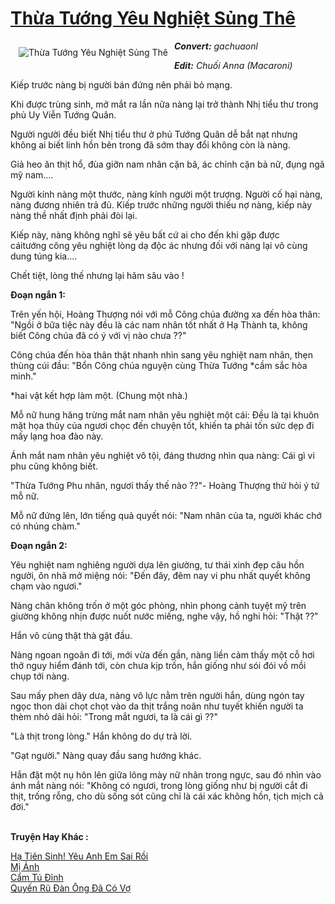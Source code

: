 <a href="https://utruyen.com/thua-tuong-yeu-nghiet-sung-the/17280/" title="Thừa Tướng Yêu Nghiệt Sủng Thê"><h1>Thừa Tướng Yêu Nghiệt Sủng Thê</h1></a><div style="display:table"><img align="right" style="float: left; padding: 10px;" src="https://utruyen.com/images/story/200x260/thua-tuong-yeu-nghiet-sung-the.jpg" alt="Thừa Tướng Yêu Nghiệt Sủng Thê"><b><i>Convert:</i></b><i> gachuaonl</i><p></p><b><i>Edit</i></b><b><i>:</i></b><i> Chuối Anna (Macaroni)</i><p></p>Kiếp trước nàng bị người bán đứng nên phải bỏ mạng.<p></p>Khi được trùng sinh, mở mắt ra lần nữa nàng lại trở thành Nhị tiểu thư trong phủ Uy Viễn Tướng Quân.<p></p>Người người đều biết Nhị tiểu thư ở phủ Tướng Quân dễ bắt nạt nhưng không ai biết linh hồn bên trong đã sớm thay đổi không còn là nàng.<p></p>Giả heo ăn thịt hổ, đùa giỡn nam nhân cặn bã, ác chỉnh cặn bả nữ, đụng ngã mỹ nam....<p></p>Người kính nàng một thước, nàng kính người một trượng. Người cố hại nàng, nàng đương nhiên trả đủ. Kiếp trước những người thiếu nợ nàng, kiếp này nàng thề nhất định phải đòi lại.<p></p>Kiếp này, nàng không nghĩ sẽ yêu bất cứ ai cho đến khi gặp được cáitướng công yêu nghiệt lòng dạ độc ác nhưng đối với nàng lại vô cùng dung túng kia....<p></p>Chết tiệt, lòng thế nhưng lại hãm sâu vào !<p></p><b>Đoạn ngắn 1:</b><p></p>Trên yến hội, Hoàng Thượng nói với mỗ Công chúa đường xa đến hòa thân: "Ngồi ở bữa tiệc này đều là các nam nhân tốt nhất ở Hạ Thành ta, không biết Công chúa đã có ý với vị nào chưa ??"<p></p>Công chúa đến hòa thân thật nhanh nhìn sang yêu nghiệt nam nhân, thẹn thùng cúi đầu: "Bổn Công chúa nguyện cùng Thừa Tướng *cầm sắc hòa minh."<p></p>*hai vật kết hợp làm một. (Chung một nhà.)<p></p>Mỗ nữ hung hăng trừng mắt nam nhân yêu nghiệt một cái: Đều là tại khuôn mặt họa thủy của ngươi chọc đến chuyện tốt, khiến ta phải tốn sức dẹp đi mấy lạng hoa đào này.<p></p>Ánh mắt nam nhân yêu nghiệt vô tội, đáng thương nhìn qua nàng: Cái gì vi phu cũng không biết.<p></p>"Thừa Tướng Phu nhân, ngươi thấy thế nào ??"- Hoàng Thượng thử hỏi ý tứ mỗ nữ.<p></p>Mỗ nữ đứng lên, lớn tiếng quả quyết nói: "Nam nhân của ta, người khác chớ có nhúng chàm."<p></p><b>Đoạn ngắn 2: </b><p></p>Yêu nghiệt nam nghiêng người dựa lên giường, tư thái xinh đẹp câu hồn người, ôn nhã mở miệng nói: "Đến đây, đêm nay vi phu nhất quyết không chạm vào ngươi."<p></p>Nàng chân không trốn ở một góc phòng, nhìn phong cảnh tuyệt mỹ trên giường không nhịn được nuốt nước miếng, nghe vậy, hồ nghi hỏi: "Thật ??"<p></p>Hắn vô cùng thật thà gật đầu.<p></p>Nàng ngoan ngoãn đi tới, mới vừa đến gần, nàng liền cảm thấy một cỗ hơi thở nguy hiểm đánh tới, còn chưa kịp trốn, hắn giống như sói đói vồ mồi chụp tới nàng.<p></p>Sau mấy phen dây dưa, nàng vô lực nằm trên người hắn, dùng ngón tay ngọc thon dài chọt chọt vào da thịt trắng noãn như tuyết khiến người ta thèm nhỏ dãi hỏi: "Trong mắt ngươi, ta là cái gì ??"<p></p>"Là thịt trong lòng." Hắn không do dự trả lời.<p></p>"Gạt người." Nàng quay đầu sang hướng khác.<p></p>Hắn đặt một nụ hôn lên giữa lông mày nữ nhân trong ngực, sau đó nhìn vào ánh mắt nàng nói: "Không có ngươi, trong lòng giống như bị người cắt đi thịt, trống rỗng, cho dù sống sót cũng chỉ là cái xác không hồn, tịch mịch cả đời."</div><p><br><b>Truyện Hay Khác :</b></p><a href="https://utruyen.com/ha-tien-sinh-yeu-anh-em-sai-roi/18597/" alt="Hạ Tiên Sinh! Yêu Anh Em Sai Rồi">Hạ Tiên Sinh! Yêu Anh Em Sai Rồi</a><br/><a href="https://truyenhot2020.wordpress.com/2019/12/11/mi-anh/" alt="Mị Ảnh">Mị Ảnh</a><br/><a href="https://truyenngontinhay.wordpress.com/2019/10/03/cam-tu-dinh/" alt="Cẩm Tú Đỉnh">Cẩm Tú Đỉnh</a><br/><a href="https://github.com/quanluxury/ngontinhhot/tree/master/truyenhay/19225/" alt="Quyến Rũ Đàn Ông Đã Có Vợ">Quyến Rũ Đàn Ông Đã Có Vợ</a><br/>
